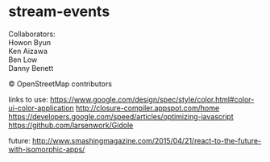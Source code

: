 # stream-events

Collaborators: <br>
Howon Byun <br>
Ken Aizawa <br>
Ben Low <br>
Danny Benett

© OpenStreetMap contributors


links to use:
https://www.google.com/design/spec/style/color.html#color-ui-color-application
http://closure-compiler.appspot.com/home
https://developers.google.com/speed/articles/optimizing-javascript
https://github.com/larsenwork/Gidole

future: http://www.smashingmagazine.com/2015/04/21/react-to-the-future-with-isomorphic-apps/